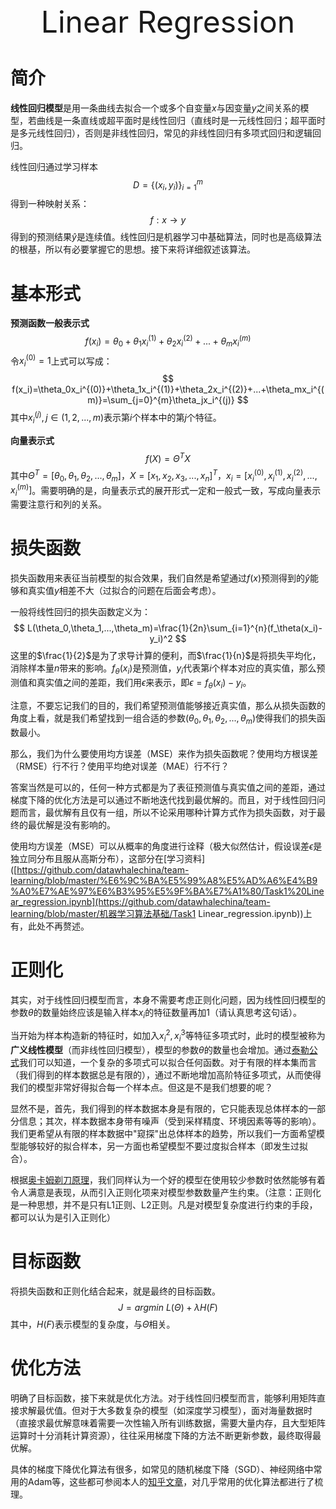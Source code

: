 <div align='center' ><font size='70'>Linear Regression</font></div>

# 简介

**线性回归模型**是用一条曲线去拟合一个或多个自变量$x$与因变量$y$之间关系的模型，若曲线是一条直线或超平面时是线性回归（直线时是一元线性回归；超平面时是多元线性回归），否则是非线性回归，常见的非线性回归有多项式回归和逻辑回归。

线性回归通过学习样本
$$
D={\{(x_i, y_i)}\}_{i=1}^m
$$
得到一种映射关系：
$$
f:x\rightarrow y
$$
得到的预测结果$\hat y$是连续值。线性回归是机器学习中基础算法，同时也是高级算法的根基，所以有必要掌握它的思想。接下来将详细叙述该算法。

# 基本形式

**预测函数一般表示式**
$$
f(x_i)=\theta_0+\theta_1x_i^{(1)}+\theta_2x_i^{(2)}+...+\theta_mx_i^{(m)}
$$
令$x_i^{(0)}=1$上式可以写成：
$$
f(x_i)=\theta_0x_i^{(0)}+\theta_1x_i^{(1)}+\theta_2x_i^{(2)}+...+\theta_mx_i^{(m)}=\sum_{j=0}^{m}\theta_jx_i^{(j)}
$$
其中$x_i^{(j)}, j\in(1,2,...,m)$表示第$i$个样本中的第$j$个特征。

**向量表示式**
$$
f(X)=\Theta^TX
$$
其中$\Theta^T=[\theta_0,\theta_1, \theta_2,...,\theta_m]$，$X=[x_1, x_2, x_3,...,x_n]^T$，$x_i=[x_i^{(0)}, x_i^{(1)}, x_i^{(2)},...,x_i^{(m)}]$。需要明确的是，向量表示式的展开形式一定和一般式一致，写成向量表示需要注意行和列的关系。

# 损失函数

损失函数用来表征当前模型的拟合效果，我们自然是希望通过$f(x)$预测得到的$\hat y$能够和真实值$y$相差不大（过拟合的问题在后面会考虑）。

一般将线性回归的损失函数定义为：
$$
L(\theta_0,\theta_1,...,\theta_m)=\frac{1}{2n}\sum_{i=1}^{n}(f_\theta(x_i)-y_i)^2
$$
这里的$\frac{1}{2}$是为了求导计算的便利，而$\frac{1}{n}$是将损失平均化，消除样本量$n$带来的影响。$f_\theta(x_i)$是预测值，$y_i$代表第$i$个样本对应的真实值，那么预测值和真实值之间的差距，我们用$\epsilon$来表示，即$\epsilon=f_\theta(x_i)-y_i$。

注意，不要忘记我们的目的，我们希望预测值能够接近真实值，那么从损失函数的角度上看，就是我们希望找到一组合适的参数$(\theta_0,\theta_1,\theta_2,...,\theta_m)$使得我们的损失函数最小。

那么，我们为什么要使用均方误差（MSE）来作为损失函数呢？使用均方根误差（RMSE）行不行？使用平均绝对误差（MAE）行不行？

答案当然是可以的，任何一种方式都是为了表征预测值与真实值之间的差距，通过梯度下降的优化方法是可以通过不断地迭代找到最优解的。而且，对于线性回归问题而言，最优解有且仅有一组，所以不论采用哪种计算方式作为损失函数，对于最终的最优解是没有影响的。

使用均方误差（MSE）可以从概率的角度进行诠释（极大似然估计，假设误差$\epsilon$是独立同分布且服从高斯分布），这部分在[学习资料]([https://github.com/datawhalechina/team-learning/blob/master/%E6%9C%BA%E5%99%A8%E5%AD%A6%E4%B9%A0%E7%AE%97%E6%B3%95%E5%9F%BA%E7%A1%80/Task1%20Linear_regression.ipynb](https://github.com/datawhalechina/team-learning/blob/master/机器学习算法基础/Task1 Linear_regression.ipynb))上有，此处不再赘述。

# 正则化

其实，对于线性回归模型而言，本身不需要考虑正则化问题，因为线性回归模型的参数$\theta$的数量始终应该是输入样本$x_i$的特征数量再加1（请认真思考这句话）。

当开始为样本构造新的特征时，如加入$x_i^2,x_i^3$等特征多项式时，此时的模型被称为**广义线性模型**（而非线性回归模型），模型的参数$\theta$的数量也会增加。通过[泰勒公式]([https://baike.baidu.com/item/%E6%B3%B0%E5%8B%92%E5%85%AC%E5%BC%8F](https://baike.baidu.com/item/泰勒公式))我们可以知道，一个复杂的多项式可以拟合任何函数。对于有限的样本集而言（我们得到的样本数据总是有限的），通过不断地增加高阶特征多项式，从而使得我们的模型非常好得拟合每一个样本点。但这是不是我们想要的呢？

显然不是，首先，我们得到的样本数据本身是有限的，它只能表现总体样本的一部分信息；其次，样本数据本身带有噪声（受到采样精度、环境因素等等的影响）。我们更希望从有限的样本数据中"窥探"出总体样本的趋势，所以我们一方面希望模型能够较好的拟合样本，另一方面也希望模型不要过度拟合样本（即发生过拟合）。

根据[奥卡姆剃刀原理]([https://baike.baidu.com/item/%E5%A5%A5%E5%8D%A1%E5%A7%86%E5%89%83%E5%88%80%E5%8E%9F%E7%90%86/10900565?fr=aladdin](https://baike.baidu.com/item/奥卡姆剃刀原理/10900565?fr=aladdin))，我们同样认为一个好的模型在使用较少参数时依然能够有着令人满意是表现，从而引入正则化项来对模型参数数量产生约束。（注意：正则化是一种思想，并不是只有L1正则、L2正则。凡是对模型复杂度进行约束的手段，都可以认为是引入正则化）

# 目标函数

将损失函数和正则化结合起来，就是最终的目标函数。
$$
J=argmin\ L(\Theta)+\lambda H(F)
$$
其中，$H(F)$表示模型的复杂度，与$\Theta$相关。

# 优化方法

明确了目标函数，接下来就是优化方法。对于线性回归模型而言，能够利用矩阵直接求解最优值。但对于大多数复杂的模型（如深度学习模型），面对海量数据时（直接求最优解意味着需要一次性输入所有训练数据，需要大量内存，且大型矩阵运算时十分消耗计算资源），往往采用梯度下降的方法不断更新参数，最终取得最优解。

具体的梯度下降优化算法有很多，如常见的随机梯度下降（SGD）、神经网络中常用的Adam等，这些都可参阅本人的[知乎文章](https://zhuanlan.zhihu.com/p/110104333)，对几乎常用的优化算法都进行了梳理。

